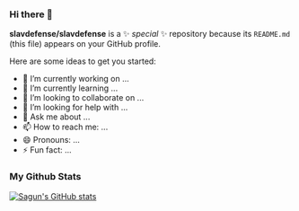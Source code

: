 ### Hi there 👋


**slavdefense/slavdefense** is a ✨ _special_ ✨ repository because its `README.md` (this file) appears on your GitHub profile.

Here are some ideas to get you started:

- 🔭 I’m currently working on ...
- 🌱 I’m currently learning ...
- 👯 I’m looking to collaborate on ...
- 🤔 I’m looking for help with ...
- 💬 Ask me about ...
- 📫 How to reach me: ...
- 😄 Pronouns: ...
- ⚡ Fun fact: ...

### My Github Stats
[![Sagun's GitHub stats](https://github-readme-stats.vercel.app/api?username=slavdefense)](https://github.com/slavdefense/github-readme-stats)
